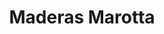 ---
title: "Maderas Marotta"
url: /ciudad-autonoma-de-buenos-aires/maderas-marotta/
shop: Baustoffe
---